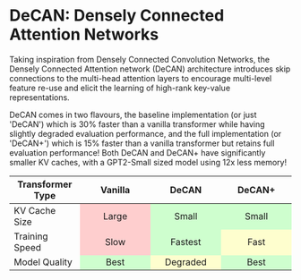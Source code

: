 # DeCAN: Densely Connected Attention Networks
Taking inspiration from Densely Connected Convolution Networks, the Densely Connected Attention network (DeCAN) architecture introduces skip connections to the multi-head attention layers to encourage multi-level feature re-use and elicit the learning of high-rank key-value representations.

DeCAN comes in two flavours, the baseline implementation (or just 'DeCAN') which is 30% faster than a vanilla transformer while having slightly degraded evaluation performance, and the full implementation (or 'DeCAN+') which is 15% faster than a vanilla transformer but retains full evaluation performance! Both DeCAN and DeCAN+ have significantly smaller KV caches, with a GPT2-Small sized model using 12x less memory!

<style>
	.coloured-table {}

	.coloured-table th { width: 25% }

	.coloured-table tr:nth-child(1) td:nth-child(2) { background: rgb( 255,  64, 64, .25 ); }
	.coloured-table tr:nth-child(1) td:nth-child(3) { background: rgb(  64, 255, 64, .25 ); }
	.coloured-table tr:nth-child(1) td:nth-child(4) { background: rgb(  64, 255, 64, .25 ); }

	.coloured-table tr:nth-child(2) td:nth-child(2) { background: rgb( 255,  64, 64, .25 ); }
	.coloured-table tr:nth-child(2) td:nth-child(3) { background: rgb(  64, 255, 64, .25 ); }
	.coloured-table tr:nth-child(2) td:nth-child(4) { background: rgb( 255, 255, 64, .25 ); }

	.coloured-table tr:nth-child(3) td:nth-child(2) { background: rgb(  64, 255, 64, .25 ); }
	.coloured-table tr:nth-child(3) td:nth-child(3) { background: rgb( 255, 255, 64, .25 ); }
	.coloured-table tr:nth-child(3) td:nth-child(4) { background: rgb(  64, 255, 64, .25 ); }
</style>

<div class="coloured-table">

| Transformer Type | **Vanilla** | **DeCAN** | **DeCAN+** |
|------------------|:-----------:|:---------:|:----------:|
| KV Cache Size    |    Large    |   Small   |    Small   |
| Training Speed   |     Slow    |  Fastest  |    Fast    |
| Model Quality    |     Best    |  Degraded |    Best    |

</div>